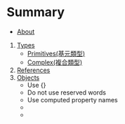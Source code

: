 # Summary

- [About](./README.md)
1. [Types](./types/types.md)
    * [Primitives(基元類型)](./types/primitives/primitives.md)
    * [Complex(複合類型)](./types/complex/complex.md)
2. [References](./references/references.md)
3. [Objects](./objects/objects.md)
    * Use {}
    * Do not use reserved words
    * Use computed property names
    * 
    * 